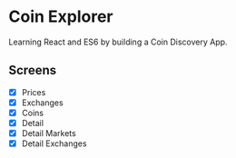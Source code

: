 # Coin Explorer

Learning React and ES6 by building a Coin Discovery App.

## Screens

- [x] Prices
- [x] Exchanges
- [x] Coins
- [x] Detail
- [x] Detail Markets
- [x] Detail Exchanges
